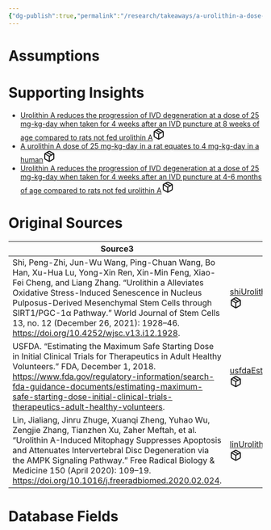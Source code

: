 ```yaml
---
{"dg-publish":true,"permalink":"/research/takeaways/a-urolithin-a-dose-of-at-least-4-mg-kg-day-may-reduce-the-progression-of-ivd-degeneration/"}
---
```


# Assumptions
<div><ul class="dataview list-view-ul"></ul></div>

# Supporting Insights
<div><ul class="dataview list-view-ul"><li><span><a data-tooltip-position="top" aria-label="Research/Insights/Urolithin A reduces the progression of IVD degeneration at a dose of 25 mg-kg-day when taken for 4 weeks after an IVD puncture at 8 weeks of age compared to rats not fed urolithin A.md" data-href="Research/Insights/Urolithin A reduces the progression of IVD degeneration at a dose of 25 mg-kg-day when taken for 4 weeks after an IVD puncture at 8 weeks of age compared to rats not fed urolithin A.md" href="Research/Insights/Urolithin A reduces the progression of IVD degeneration at a dose of 25 mg-kg-day when taken for 4 weeks after an IVD puncture at 8 weeks of age compared to rats not fed urolithin A.md" class="internal-link" target="_blank" rel="noopener" fileclass-name="Research Links">Urolithin A reduces the progression of IVD degeneration at a dose of 25 mg-kg-day when taken for 4 weeks after an IVD puncture at 8 weeks of age compared to rats not fed urolithin A</a><a class="metadata-menu fileclass-icon"><svg xmlns="http://www.w3.org/2000/svg" width="24" height="24" viewBox="0 0 24 24" fill="none" stroke="currentColor" stroke-width="2" stroke-linecap="round" stroke-linejoin="round" class="svg-icon lucide-package"><path d="m7.5 4.27 9 5.15"></path><path d="M21 8a2 2 0 0 0-1-1.73l-7-4a2 2 0 0 0-2 0l-7 4A2 2 0 0 0 3 8v8a2 2 0 0 0 1 1.73l7 4a2 2 0 0 0 2 0l7-4A2 2 0 0 0 21 16Z"></path><path d="m3.3 7 8.7 5 8.7-5"></path><path d="M12 22V12"></path></svg></a></span></li><li><span><a data-tooltip-position="top" aria-label="Research/Insights/A urolithin A dose of 25 mg-kg-day in a rat equates to 4 mg-kg-day in a human.md" data-href="Research/Insights/A urolithin A dose of 25 mg-kg-day in a rat equates to 4 mg-kg-day in a human.md" href="Research/Insights/A urolithin A dose of 25 mg-kg-day in a rat equates to 4 mg-kg-day in a human.md" class="internal-link" target="_blank" rel="noopener" fileclass-name="Research Links">A urolithin A dose of 25 mg-kg-day in a rat equates to 4 mg-kg-day in a human</a><a class="metadata-menu fileclass-icon"><svg xmlns="http://www.w3.org/2000/svg" width="24" height="24" viewBox="0 0 24 24" fill="none" stroke="currentColor" stroke-width="2" stroke-linecap="round" stroke-linejoin="round" class="svg-icon lucide-package"><path d="m7.5 4.27 9 5.15"></path><path d="M21 8a2 2 0 0 0-1-1.73l-7-4a2 2 0 0 0-2 0l-7 4A2 2 0 0 0 3 8v8a2 2 0 0 0 1 1.73l7 4a2 2 0 0 0 2 0l7-4A2 2 0 0 0 21 16Z"></path><path d="m3.3 7 8.7 5 8.7-5"></path><path d="M12 22V12"></path></svg></a></span></li><li><span><a data-tooltip-position="top" aria-label="Research/Insights/Urolithin A reduces the progression of IVD degeneration at a dose of 25 mg-kg-day when taken for 4 weeks after an IVD puncture at 4-6 months of age compared to rats not fed urolithin A.md" data-href="Research/Insights/Urolithin A reduces the progression of IVD degeneration at a dose of 25 mg-kg-day when taken for 4 weeks after an IVD puncture at 4-6 months of age compared to rats not fed urolithin A.md" href="Research/Insights/Urolithin A reduces the progression of IVD degeneration at a dose of 25 mg-kg-day when taken for 4 weeks after an IVD puncture at 4-6 months of age compared to rats not fed urolithin A.md" class="internal-link" target="_blank" rel="noopener" fileclass-name="Research Links">Urolithin A reduces the progression of IVD degeneration at a dose of 25 mg-kg-day when taken for 4 weeks after an IVD puncture at 4-6 months of age compared to rats not fed urolithin A</a><a class="metadata-menu fileclass-icon"><svg xmlns="http://www.w3.org/2000/svg" width="24" height="24" viewBox="0 0 24 24" fill="none" stroke="currentColor" stroke-width="2" stroke-linecap="round" stroke-linejoin="round" class="svg-icon lucide-package"><path d="m7.5 4.27 9 5.15"></path><path d="M21 8a2 2 0 0 0-1-1.73l-7-4a2 2 0 0 0-2 0l-7 4A2 2 0 0 0 3 8v8a2 2 0 0 0 1 1.73l7 4a2 2 0 0 0 2 0l7-4A2 2 0 0 0 21 16Z"></path><path d="m3.3 7 8.7 5 8.7-5"></path><path d="M12 22V12"></path></svg></a></span></li></ul></div>

# Original Sources
<div><table class="dataview table-view-table"><thead class="table-view-thead"><tr class="table-view-tr-header"><th class="table-view-th"><span>Source</span><span class="dataview small-text">3</span></th><th class="table-view-th"><span>Citation Key</span></th></tr></thead><tbody class="table-view-tbody"><tr><td><span>Shi, Peng-Zhi, Jun-Wu Wang, Ping-Chuan Wang, Bo Han, Xu-Hua Lu, Yong-Xin Ren, Xin-Min Feng, Xiao-Fei Cheng, and Liang Zhang. “Urolithin a Alleviates Oxidative Stress-Induced Senescence in Nucleus Pulposus-Derived Mesenchymal Stem Cells through SIRT1/PGC-1α Pathway.” World Journal of Stem Cells 13, no. 12 (December 26, 2021): 1928–46. <a rel="noopener" class="external-link" href="https://doi.org/10.4252/wjsc.v13.i12.1928" target="_blank">https://doi.org/10.4252/wjsc.v13.i12.1928</a>.</span></td><td><span><a data-tooltip-position="top" aria-label="Research/Evidence Sources/shiUrolithinAlleviatesOxidative2021.md" data-href="Research/Evidence Sources/shiUrolithinAlleviatesOxidative2021.md" href="Research/Evidence Sources/shiUrolithinAlleviatesOxidative2021.md" class="internal-link" target="_blank" rel="noopener" fileclass-name="Research Links">shiUrolithinAlleviatesOxidative2021</a><a class="metadata-menu fileclass-icon"><svg xmlns="http://www.w3.org/2000/svg" width="24" height="24" viewBox="0 0 24 24" fill="none" stroke="currentColor" stroke-width="2" stroke-linecap="round" stroke-linejoin="round" class="svg-icon lucide-package"><path d="m7.5 4.27 9 5.15"></path><path d="M21 8a2 2 0 0 0-1-1.73l-7-4a2 2 0 0 0-2 0l-7 4A2 2 0 0 0 3 8v8a2 2 0 0 0 1 1.73l7 4a2 2 0 0 0 2 0l7-4A2 2 0 0 0 21 16Z"></path><path d="m3.3 7 8.7 5 8.7-5"></path><path d="M12 22V12"></path></svg></a></span></td></tr><tr><td><span>USFDA. “Estimating the Maximum Safe Starting Dose in Initial Clinical Trials for Therapeutics in Adult Healthy Volunteers.” FDA, December 1, 2018. <a rel="noopener" class="external-link" href="https://www.fda.gov/regulatory-information/search-fda-guidance-documents/estimating-maximum-safe-starting-dose-initial-clinical-trials-therapeutics-adult-healthy-volunteers" target="_blank">https://www.fda.gov/regulatory-information/search-fda-guidance-documents/estimating-maximum-safe-starting-dose-initial-clinical-trials-therapeutics-adult-healthy-volunteers</a>.</span></td><td><span><a data-tooltip-position="top" aria-label="Research/Evidence Sources/usfdaEstimatingMaximumSafe2018.md" data-href="Research/Evidence Sources/usfdaEstimatingMaximumSafe2018.md" href="Research/Evidence Sources/usfdaEstimatingMaximumSafe2018.md" class="internal-link" target="_blank" rel="noopener" fileclass-name="Research Links">usfdaEstimatingMaximumSafe2018</a><a class="metadata-menu fileclass-icon"><svg xmlns="http://www.w3.org/2000/svg" width="24" height="24" viewBox="0 0 24 24" fill="none" stroke="currentColor" stroke-width="2" stroke-linecap="round" stroke-linejoin="round" class="svg-icon lucide-package"><path d="m7.5 4.27 9 5.15"></path><path d="M21 8a2 2 0 0 0-1-1.73l-7-4a2 2 0 0 0-2 0l-7 4A2 2 0 0 0 3 8v8a2 2 0 0 0 1 1.73l7 4a2 2 0 0 0 2 0l7-4A2 2 0 0 0 21 16Z"></path><path d="m3.3 7 8.7 5 8.7-5"></path><path d="M12 22V12"></path></svg></a></span></td></tr><tr><td><span>Lin, Jialiang, Jinru Zhuge, Xuanqi Zheng, Yuhao Wu, Zengjie Zhang, Tianzhen Xu, Zaher Meftah, et al. “Urolithin A-Induced Mitophagy Suppresses Apoptosis and Attenuates Intervertebral Disc Degeneration via the AMPK Signaling Pathway.” Free Radical Biology &amp; Medicine 150 (April 2020): 109–19. <a rel="noopener" class="external-link" href="https://doi.org/10.1016/j.freeradbiomed.2020.02.024" target="_blank">https://doi.org/10.1016/j.freeradbiomed.2020.02.024</a>.</span></td><td><span><a data-tooltip-position="top" aria-label="Research/Evidence Sources/linUrolithinAinducedMitophagy2020.md" data-href="Research/Evidence Sources/linUrolithinAinducedMitophagy2020.md" href="Research/Evidence Sources/linUrolithinAinducedMitophagy2020.md" class="internal-link" target="_blank" rel="noopener" fileclass-name="Research Links">linUrolithinAinducedMitophagy2020</a><a class="metadata-menu fileclass-icon"><svg xmlns="http://www.w3.org/2000/svg" width="24" height="24" viewBox="0 0 24 24" fill="none" stroke="currentColor" stroke-width="2" stroke-linecap="round" stroke-linejoin="round" class="svg-icon lucide-package"><path d="m7.5 4.27 9 5.15"></path><path d="M21 8a2 2 0 0 0-1-1.73l-7-4a2 2 0 0 0-2 0l-7 4A2 2 0 0 0 3 8v8a2 2 0 0 0 1 1.73l7 4a2 2 0 0 0 2 0l7-4A2 2 0 0 0 21 16Z"></path><path d="m3.3 7 8.7 5 8.7-5"></path><path d="M12 22V12"></path></svg></a></span></td></tr></tbody></table></div>

# Database Fields